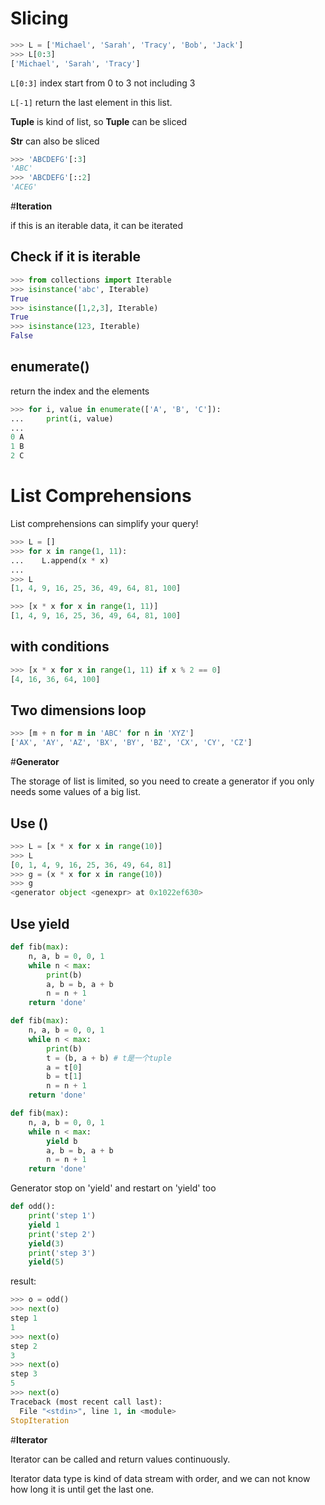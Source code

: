 # __Slicing__

```python
>>> L = ['Michael', 'Sarah', 'Tracy', 'Bob', 'Jack']
>>> L[0:3]
['Michael', 'Sarah', 'Tracy']
```
```L[0:3]``` index start from 0 to 3 not including 3

```L[-1]``` return the last element in this list.

__Tuple__ is kind of list, so __Tuple__ can be sliced

__Str__ can also be sliced

```python
>>> 'ABCDEFG'[:3]
'ABC'
>>> 'ABCDEFG'[::2]
'ACEG'
```

#__Iteration__

if this is an iterable data, it can be iterated

## Check if it is iterable

```python
>>> from collections import Iterable
>>> isinstance('abc', Iterable)
True
>>> isinstance([1,2,3], Iterable)
True
>>> isinstance(123, Iterable)
False
```

## enumerate()

return the index and the elements

```python
>>> for i, value in enumerate(['A', 'B', 'C']):
...     print(i, value)
...
0 A
1 B
2 C
```

# __List Comprehensions__

List comprehensions can simplify your query!

```python
>>> L = []
>>> for x in range(1, 11):
...    L.append(x * x)
...
>>> L
[1, 4, 9, 16, 25, 36, 49, 64, 81, 100]
```

```python
>>> [x * x for x in range(1, 11)]
[1, 4, 9, 16, 25, 36, 49, 64, 81, 100]
```

## with conditions

```python
>>> [x * x for x in range(1, 11) if x % 2 == 0]
[4, 16, 36, 64, 100]
```

## Two dimensions loop

```python
>>> [m + n for m in 'ABC' for n in 'XYZ']
['AX', 'AY', 'AZ', 'BX', 'BY', 'BZ', 'CX', 'CY', 'CZ']
```

#__Generator__

The storage of list is limited, so you need to create a generator if you only needs some values of a big list.

## Use ()

```python
>>> L = [x * x for x in range(10)]
>>> L
[0, 1, 4, 9, 16, 25, 36, 49, 64, 81]
>>> g = (x * x for x in range(10))
>>> g
<generator object <genexpr> at 0x1022ef630>
```
## Use yield

```python
def fib(max):
    n, a, b = 0, 0, 1
    while n < max:
        print(b)
        a, b = b, a + b
        n = n + 1
    return 'done'
```

```python
def fib(max):
    n, a, b = 0, 0, 1
    while n < max:
        print(b)
        t = (b, a + b) # t是一个tuple
        a = t[0]
        b = t[1]
        n = n + 1
    return 'done'
```

```python
def fib(max):
    n, a, b = 0, 0, 1
    while n < max:
        yield b
        a, b = b, a + b
        n = n + 1
    return 'done'
```

Generator stop on 'yield' and restart on 'yield' too

```python
def odd():
    print('step 1')
    yield 1
    print('step 2')
    yield(3)
    print('step 3')
    yield(5)
```
result:
```python
>>> o = odd()
>>> next(o)
step 1
1
>>> next(o)
step 2
3
>>> next(o)
step 3
5
>>> next(o)
Traceback (most recent call last):
  File "<stdin>", line 1, in <module>
StopIteration
```

#__Iterator__

Iterator can be called and return values continuously.

Iterator data type is kind of data stream with order, and we can not know how long it is until get the last one.
